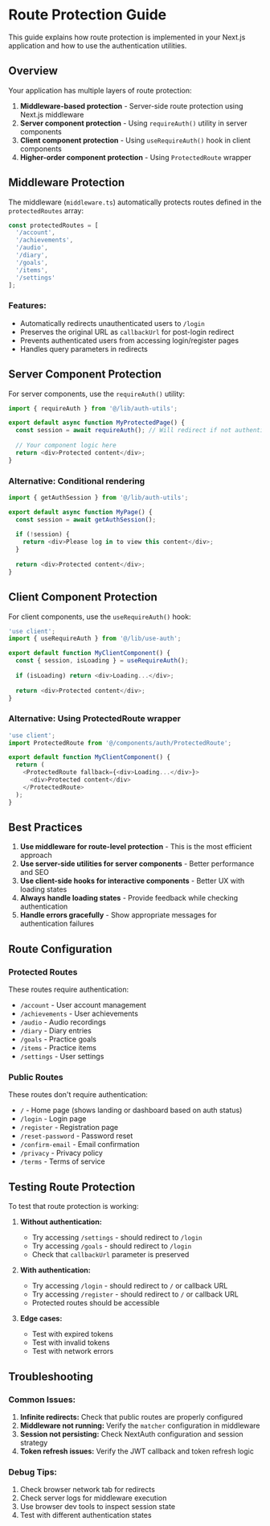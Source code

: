# Route Protection Guide

This guide explains how route protection is implemented in your Next.js application and how to use the authentication utilities.

## Overview

Your application has multiple layers of route protection:

1. **Middleware-based protection** - Server-side route protection using Next.js middleware
2. **Server component protection** - Using `requireAuth()` utility in server components
3. **Client component protection** - Using `useRequireAuth()` hook in client components
4. **Higher-order component protection** - Using `ProtectedRoute` wrapper

## Middleware Protection

The middleware (`middleware.ts`) automatically protects routes defined in the `protectedRoutes` array:

```typescript
const protectedRoutes = [
  '/account',
  '/achievements', 
  '/audio',
  '/diary',
  '/goals',
  '/items',
  '/settings'
];
```

### Features:
- Automatically redirects unauthenticated users to `/login`
- Preserves the original URL as `callbackUrl` for post-login redirect
- Prevents authenticated users from accessing login/register pages
- Handles query parameters in redirects

## Server Component Protection

For server components, use the `requireAuth()` utility:

```typescript
import { requireAuth } from '@/lib/auth-utils';

export default async function MyProtectedPage() {
  const session = await requireAuth(); // Will redirect if not authenticated
  
  // Your component logic here
  return <div>Protected content</div>;
}
```

### Alternative: Conditional rendering
```typescript
import { getAuthSession } from '@/lib/auth-utils';

export default async function MyPage() {
  const session = await getAuthSession();
  
  if (!session) {
    return <div>Please log in to view this content</div>;
  }
  
  return <div>Protected content</div>;
}
```

## Client Component Protection

For client components, use the `useRequireAuth()` hook:

```typescript
'use client';
import { useRequireAuth } from '@/lib/use-auth';

export default function MyClientComponent() {
  const { session, isLoading } = useRequireAuth();
  
  if (isLoading) return <div>Loading...</div>;
  
  return <div>Protected content</div>;
}
```

### Alternative: Using ProtectedRoute wrapper
```typescript
'use client';
import ProtectedRoute from '@/components/auth/ProtectedRoute';

export default function MyClientComponent() {
  return (
    <ProtectedRoute fallback={<div>Loading...</div>}>
      <div>Protected content</div>
    </ProtectedRoute>
  );
}
```

## Best Practices

1. **Use middleware for route-level protection** - This is the most efficient approach
2. **Use server-side utilities for server components** - Better performance and SEO
3. **Use client-side hooks for interactive components** - Better UX with loading states
4. **Always handle loading states** - Provide feedback while checking authentication
5. **Handle errors gracefully** - Show appropriate messages for authentication failures

## Route Configuration

### Protected Routes
These routes require authentication:
- `/account` - User account management
- `/achievements` - User achievements
- `/audio` - Audio recordings
- `/diary` - Diary entries
- `/goals` - Practice goals
- `/items` - Practice items
- `/settings` - User settings

### Public Routes
These routes don't require authentication:
- `/` - Home page (shows landing or dashboard based on auth status)
- `/login` - Login page
- `/register` - Registration page
- `/reset-password` - Password reset
- `/confirm-email` - Email confirmation
- `/privacy` - Privacy policy
- `/terms` - Terms of service

## Testing Route Protection

To test that route protection is working:

1. **Without authentication:**
   - Try accessing `/settings` - should redirect to `/login`
   - Try accessing `/goals` - should redirect to `/login`
   - Check that `callbackUrl` parameter is preserved

2. **With authentication:**
   - Try accessing `/login` - should redirect to `/` or callback URL
   - Try accessing `/register` - should redirect to `/` or callback URL
   - Protected routes should be accessible

3. **Edge cases:**
   - Test with expired tokens
   - Test with invalid tokens
   - Test with network errors

## Troubleshooting

### Common Issues:

1. **Infinite redirects:** Check that public routes are properly configured
2. **Middleware not running:** Verify the `matcher` configuration in middleware
3. **Session not persisting:** Check NextAuth configuration and session strategy
4. **Token refresh issues:** Verify the JWT callback and token refresh logic

### Debug Tips:

1. Check browser network tab for redirects
2. Check server logs for middleware execution
3. Use browser dev tools to inspect session state
4. Test with different authentication states

